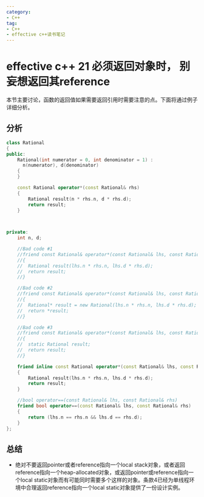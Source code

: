 ```yaml
---
category: 
- C++
tag:
- C++
- effective c++读书笔记
---
```


# effective c++ 21  必须返回对象时， 别妄想返回其reference

本节主要讨论，函数的返回值如果需要返回引用时需要注意的点。下面将通过例子详细分析。

## 分析

```cpp
class Rational
{
public:
	Rational(int numerator = 0, int denominator = 1) :
	  n(numerator), d(denominator)
	{
	}

	const Rational operator*(const Rational& rhs)
	{
		Rational result(n * rhs.n, d * rhs.d);
		return result;
	}

	

private:
	int n, d;

	//Bad code #1
	//friend const Rational& operator*(const Rational& lhs, const Rational& rhs)
	//{
	//	Rational result(lhs.n * rhs.n, lhs.d * rhs.d);
	//	return result;
	//}

	//Bad code #2
	//friend const Rational& operator*(const Rational& lhs, const Rational& rhs)
	//{
	//	Rational* result = new Rational(lhs.n * rhs.n, lhs.d * rhs.d);
	//	return *result;
	//}

	//Bad code #3
	//friend const Rational& operator*(const Rational& lhs, const Rational& rhs)
	//{
	//	static Rational result;
	//	return result;
	//}

	friend inline const Rational operator*(const Rational& lhs, const Rational& rhs)
	{
		Rational result(lhs.n * rhs.n, lhs.d * rhs.d);
		return result;
	}

	//bool operator==(const Rational& lhs, const Rational& rhs)
	friend bool operator==(const Rational& lhs, const Rational& rhs)
	{
		return (lhs.n == rhs.n && lhs.d == rhs.d);
	} 
};
```
## 总结
- 绝对不要返回pointer或者reference指向一个local stack对象，或者返回reference指向一个heap-allocated对象，或返回pointer或reference指向一个local static对象而有可能同时需要多个这样的对象。条款4已经为单线程环境中合理返回reference指向一个local static对象提供了一份设计实例。
  